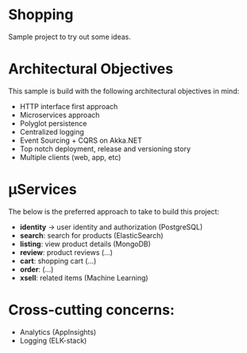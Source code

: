 # Shopping

Sample project to try out some ideas.

# Architectural Objectives

This sample is build with the following architectural objectives in mind:

- HTTP interface first approach
- Microservices approach
- Polyglot persistence
- Centralized logging
- Event Sourcing + CQRS on Akka.NET
- Top notch deployment, release and versioning story
- Multiple clients (web, app, etc)

# μServices

The below is the preferred approach to take to build this project:

- **identity** -> user identity and authorization (PostgreSQL)
- **search**: search for products (ElasticSearch)
- **listing**: view product details (MongoDB)
- **review**: product reviews (&hellip;)
- **cart**: shopping cart (&hellip;)
- **order**: (&hellip;)
- **xsell**: related items (Machine Learning)

# Cross-cutting concerns:

- Analytics (AppInsights)
- Logging (ELK-stack)
